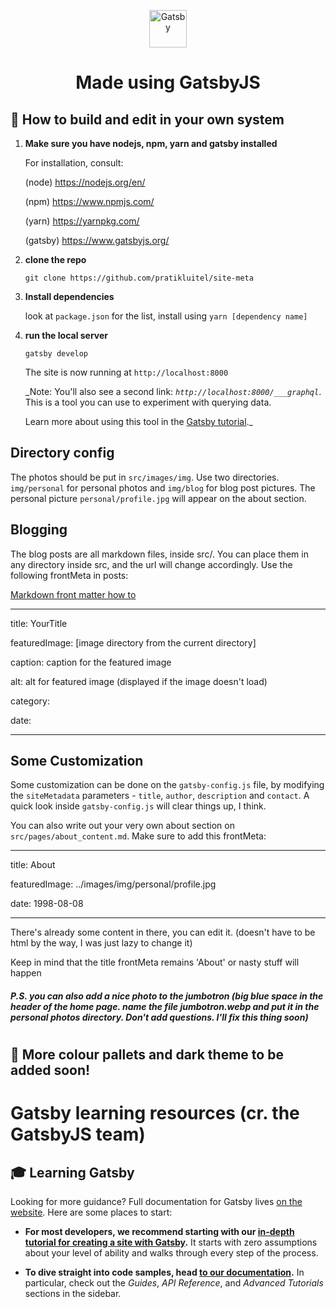 <p align="center">
  <a href="https://www.gatsbyjs.org">
    <img alt="Gatsby" src="https://www.gatsbyjs.org/monogram.svg" width="60" />
  </a>
</p>
<h1 align="center">
  Made using GatsbyJS
</h1>

## 🚀 How to build and edit in your own system

1.  **Make sure you have nodejs, npm, yarn and gatsby installed**

    For installation, consult: 

    (node) https://nodejs.org/en/

    (npm) https://www.npmjs.com/

    (yarn) https://yarnpkg.com/

    (gatsby) https://www.gatsbyjs.org/

1.  **clone the repo**

    ```shell
    git clone https://github.com/pratikluitel/site-meta
    ```

1.  **Install dependencies**
    
    look at `package.json` for the list, install using
    `yarn [dependency name]`

1.  **run the local server**

    ```shell
    gatsby develop
    ```

    The site is now running at `http://localhost:8000`

    _Note: You'll also see a second link: _`http://localhost:8000/___graphql`_. This is a tool you can use to experiment with querying data. 

    Learn more about using this tool in the [Gatsby tutorial](https://www.gatsbyjs.org/tutorial/part-five/#introducing-graphiql)._

## Directory config

The photos should be put in `src/images/img`. Use two directories. `img/personal` for personal photos and `img/blog` for blog post pictures.
The personal picture `personal/profile.jpg` will appear on the about section.

## Blogging

The blog posts are all markdown files, inside src/. You can place them in any directory inside src, and the url will change accordingly. Use the following frontMeta in posts:

[Markdown front matter how to](https://assemble.io/docs/YAML-front-matter.html)


---

title: YourTitle

featuredImage: [image directory from the current directory]

caption: caption for the featured image

alt: alt for featured image (displayed if the image doesn't load)

category: 

date: 

---

## Some Customization
Some customization can be done on the `gatsby-config.js` file, by modifying the `siteMetadata` parameters - `title`, `author`, `description` and `contact`. A quick look inside `gatsby-config.js` will clear things up, I think.

You can also write out your very own about section on `src/pages/about_content.md`. Make sure to add this frontMeta:

---

title: About

featuredImage: ../images/img/personal/profile.jpg

date: 1998-08-08

---

There's already some content in there, you can edit it. (doesn't have to be html by the way, I was just lazy to change it)

Keep in mind that the title frontMeta remains 'About' or nasty stuff will happen

##### P.S. you can also add a nice photo to the jumbotron (big blue space in the header of the home page. name the file jumbotron.webp and put it in the personal photos directory. Don't add questions. I'll fix this thing soon)
#
#
#
## 🧐 More colour pallets and dark theme to be added soon!


# Gatsby learning resources (cr. the GatsbyJS team)

## 🎓 Learning Gatsby

Looking for more guidance? Full documentation for Gatsby lives [on the website](https://www.gatsbyjs.org/). Here are some places to start:

- **For most developers, we recommend starting with our [in-depth tutorial for creating a site with Gatsby](https://www.gatsbyjs.org/tutorial/).** It starts with zero assumptions about your level of ability and walks through every step of the process.

- **To dive straight into code samples, head [to our documentation](https://www.gatsbyjs.org/docs/).** In particular, check out the _Guides_, _API Reference_, and _Advanced Tutorials_ sections in the sidebar.